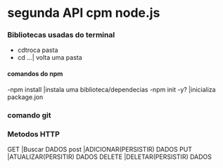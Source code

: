 # segunda API cpm node.js

###         Bibliotecas usadas do terminal

- cdtroca pasta
- cd ...| volta uma pasta

#### comandos do npm
-npm install  |instala uma biblioteca/dependecias
-npm init -y? |inicializa package.jon

### comando git



### Metodos HTTP
GET    |Buscar DADOS
post   |ADICIONAR(PERSISTIR) DADOS
PUT    |ATUALIZAR(PERSITIR)  DADOS
DELETE |DELETAR(PERSISTIR) DADOS